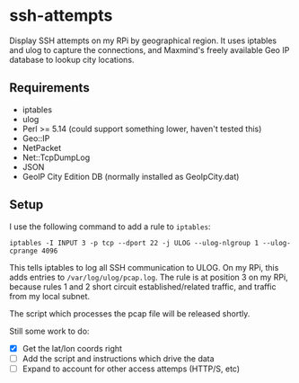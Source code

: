 ssh-attempts
============

Display SSH attempts on my RPi by geographical region. It uses iptables and ulog to capture the connections, and Maxmind's freely available Geo IP database to lookup city locations.

## Requirements
- iptables
- ulog
- Perl >= 5.14 (could support something lower, haven't tested this)
 - Geo::IP
 - NetPacket
 - Net::TcpDumpLog
 - JSON
- GeoIP City Edition DB (normally installed as GeoIpCity.dat)

## Setup
I use the following command to add a rule to `iptables`:

`iptables -I INPUT 3 -p tcp --dport 22 -j ULOG --ulog-nlgroup 1 --ulog-cprange 4096`

This tells iptables to log all SSH communication to ULOG. On my RPi, this adds entries to `/var/log/ulog/pcap.log`.
The rule is at position 3 on my RPi, because rules 1 and 2 short circuit established/related traffic, and traffic from my local subnet.

The script which processes the pcap file will be released shortly.

Still some work to do:
- [X] Get the lat/lon coords right
- [ ] Add the script and instructions which drive the data
- [ ] Expand to account for other access attemps (HTTP/S, etc)
